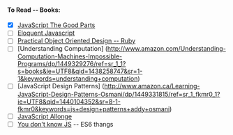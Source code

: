 #### To Read -- Books: 
  - [x] [JavaScript The Good Parts](http://www.amazon.ca/JavaScript-Good-Parts-Douglas-Crockford/dp/0596517742/ref=sr_1_1?ie=UTF8&qid=1440101494&sr=8-1&keywords=javascript+the+good+parts)
  - [ ] [Eloquent Javascript](http://www.amazon.ca/Eloquent-JavaScript-Modern-Introduction-Programming/dp/1593272820)
  - [ ] [Practical Object Oriented Design -- Ruby](http://www.amazon.com/Practical-Object-Oriented-Design-Ruby-Addison-Wesley/dp/0321721330)
  - [ ] [Understanding Computation] (http://www.amazon.com/Understanding-Computation-Machines-Impossible-Programs/dp/1449329276/ref=sr_1_1?s=books&ie=UTF8&qid=1438258747&sr=1-1&keywords=understanding+computation)
  - [ ] [JavaScript Design Patterns] (http://www.amazon.ca/Learning-JavaScript-Design-Patterns-Osmani/dp/1449331815/ref=sr_1_fkmr0_1?ie=UTF8&qid=1440104352&sr=8-1-fkmr0&keywords=js+design+patterns+addy+osmani)
  - [ ] [JavaScript Allonge](https://leanpub.com/javascript-allonge/read)
  - [ ] [You don't know JS](https://github.com/getify/You-Dont-Know-JS/blob/master/es6%20&%20beyond/README.md#you-dont-know-js-es6--beyond) -- ES6 thangs
